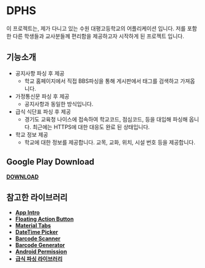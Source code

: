 # DPHS

이 프로젝트는, 제가 다니고 있는 수원 대평고등학교의 어플리케이션 입니다. 
저를 포함한 다른 학생들과 교사분들께 편리함을 제공하고자 시작하게 된 프로젝트 입니다.

## 기능소개
* 공지사항 파싱 후 제공
  * 학교 홈페이지에서 직접 BBS파싱을 통해 게시판에서 태그를 검색하고 가져옵니다.
* 가정통신문 파싱 후 제공
  * 공지사항과 동일한 방식입니다. 
* 급식 식단표 파싱 후 제공
  * 경기도 교육청 나이스에 접속하여 학교코드, 점심코드, 등을 대입해 파싱해 옵니다. 최근에는 HTTPS에 대한 대응도 완료 된 상태입니다.
* 학교 정보 제공
  * 학교에 대한 정보를 제공합니다. 교목, 교화, 위치, 시설 번호 등을 제공합니다.

## Google Play Download
[**DOWNLOAD**](https://play.google.com/store/apps/details?id=com.junseo.daepyeong)

## 참고한 라이브러리
* [**App Intro**](https://github.com/JonDouglas/AppIntro)
* [**Floating Action Button**](https://github.com/Clans/FloatingActionButton)
* [**Material Tabs**](https://github.com/neokree/MaterialTabs)
* [**DateTime Picker**](https://github.com/flavienlaurent/datetimepicker)
* [**Barcode Scanner**](https://github.com/dm77/barcodescanner)
* [**Barcode Generator**](https://github.com/journeyapps/zxing-android-embedded)
* [**Android Permission**](https://github.com/ParkSangGwon/TedPermission)
* [**급식 파싱 라이브러리**](https://bitbucket.org/whdghks913/androidmeallibrary)
